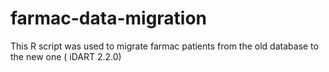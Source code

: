 # farmac-data-migration
This R script was used to migrate farmac patients from the old database to the new one ( iDART 2.2.0)

